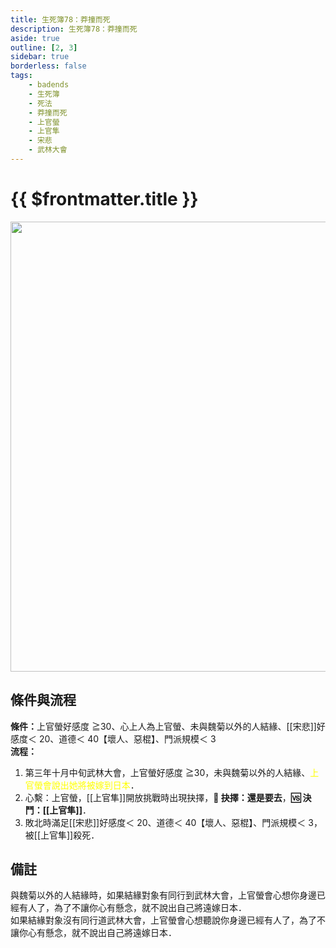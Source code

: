 ```yaml
---
title: 生死簿78：莽撞而死
description: 生死簿78：莽撞而死
aside: true
outline: [2, 3]
sidebar: true
borderless: false
tags:
    - badends
    - 生死簿
    - 死法
    - 莽撞而死
    - 上官螢
    - 上官隼
    - 宋悲
    - 武林大會
---
```


# {{ $frontmatter.title }}

<img width="720" src="/images/badends/badend78.webp">

## 條件與流程

<b>條件：</b><Girl4Icon>上官螢</Girl4Icon>好感度 ≧30、心上人為<Girl4Icon>上官螢</Girl4Icon>、未與<Girl7Icon>魏菊</Girl7Icon>以外的人結緣、[[宋悲]]好感度＜ 20、道德＜ 40【壞人、惡棍】、門派規模＜ 3<br>
<b>流程：</b><br>

1. 第三年十月中旬武林大會，<Girl4Icon>上官螢</Girl4Icon>好感度 ≧30，未與<Girl7Icon>魏菊</Girl7Icon>以外的人結緣、<span style='color: Yellow;'>上官螢會說出她將被嫁到日本</span>．
2. 心繫：<Girl4Icon>上官螢</Girl4Icon>，[[上官隼]]開放挑戰時出現抉擇，**📖 抉擇：還是要去**，**🆚 決鬥：[[上官隼]]**．
3. 敗北時滿足[[宋悲]]好感度＜ 20、道德＜ 40【壞人、惡棍】、門派規模＜ 3，被[[上官隼]]殺死．

## 備註

與<Girl7Icon>魏菊</Girl7Icon>以外的人結緣時，如果結緣對象有同行到武林大會，<Girl4Icon>上官螢</Girl4Icon>會心想你身邊已經有人了，為了不讓你心有懸念，就不說出自己將遠嫁日本．<br>
如果結緣對象沒有同行道武林大會，<Girl4Icon>上官螢</Girl4Icon>會心想聽說你身邊已經有人了，為了不讓你心有懸念，就不說出自己將遠嫁日本．
